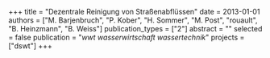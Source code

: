 +++
title = "Dezentrale Reinigung von Straßenabflüssen"
date = 2013-01-01
authors = ["M. Barjenbruch", "P. Kober", "H. Sommer", "M. Post", "rouault", "B. Heinzmann", "B. Weiss"]
publication_types = ["2"]
abstract = ""
selected = false
publication = "*wwt wasserwirtschaft wassertechnik*"
projects = ["dswt"]
+++

